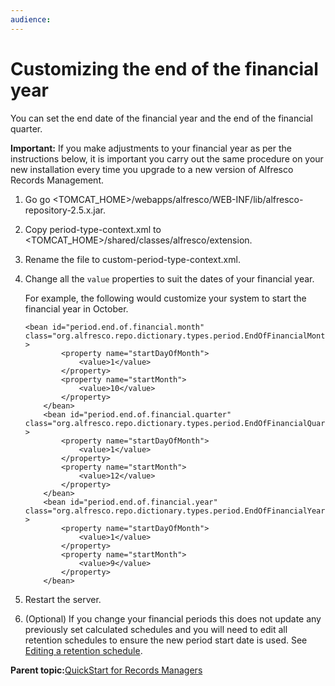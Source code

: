 ```yaml
---
audience: 
---
```


# Customizing the end of the financial year

You can set the end date of the financial year and the end of the financial quarter.

**Important:** If you make adjustments to your financial year as per the instructions below, it is important you carry out the same procedure on your new installation every time you upgrade to a new version of Alfresco Records Management.

1.  Go go <TOMCAT\_HOME\>/webapps/alfresco/WEB-INF/lib/alfresco-repository-2.5.x.jar.

2.  Copy period-type-context.xml to <TOMCAT\_HOME\>/shared/classes/alfresco/extension.

3.  Rename the file to custom-period-type-context.xml.

4.  Change all the `value` properties to suit the dates of your financial year.

    For example, the following would customize your system to start the financial year in October.

    ```
    <bean id="period.end.of.financial.month" class="org.alfresco.repo.dictionary.types.period.EndOfFinancialMonth" >
    		<property name="startDayOfMonth">
                <value>1</value>
            </property>
    		<property name="startMonth">
                <value>10</value>
            </property>
    	</bean>
    	<bean id="period.end.of.financial.quarter" class="org.alfresco.repo.dictionary.types.period.EndOfFinancialQuarter" >
    		<property name="startDayOfMonth">
                <value>1</value>
            </property>
    		<property name="startMonth">
                <value>12</value>
            </property>
    	</bean>
    	<bean id="period.end.of.financial.year" class="org.alfresco.repo.dictionary.types.period.EndOfFinancialYear" >
    		<property name="startDayOfMonth">
                <value>1</value>
            </property>
    		<property name="startMonth">
                <value>9</value>
            </property>
    	</bean>
    ```

5.  Restart the server.

6.  \(Optional\) If you change your financial periods this does not update any previously set calculated schedules and you will need to edit all retention schedules to ensure the new period start date is used. See [Editing a retention schedule](rm-dispschedule-edit.md).


**Parent topic:**[QuickStart for Records Managers](../concepts/rm-gs-managers.md)


